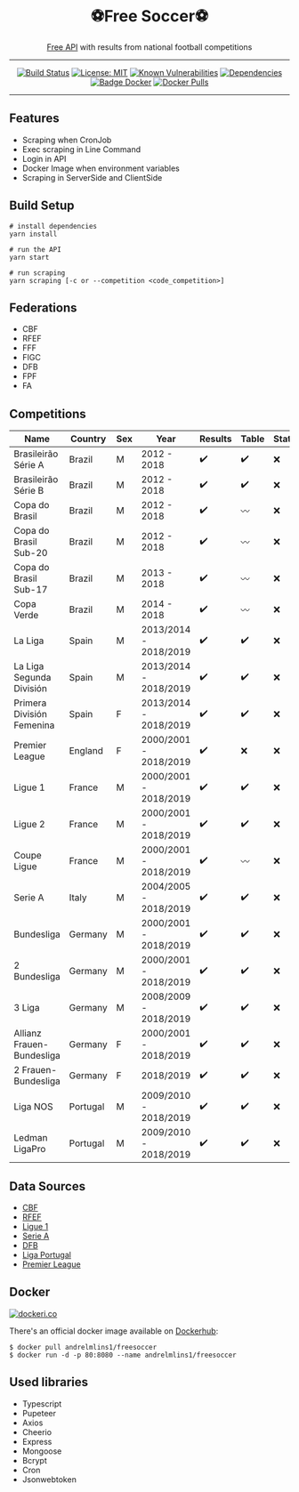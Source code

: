 <div align="center">
<h1>⚽️Free Soccer⚽️</h1>

[Free API](https://www.apifreesoccer.com/) with results from national football competitions

</div>

<hr />

<div align="center">

[![Build Status](https://travis-ci.com/andrelmlins/freesoccer.svg?branch=master)](https://travis-ci.com/andrelmlins/freesoccer)
[![License: MIT](https://img.shields.io/badge/License-MIT-yellow.svg)](https://github.com/andrelmlins/freesoccer/blob/master/LICENSE)
[![Known Vulnerabilities](https://snyk.io/test/github/andrelmlins/freesoccer/badge.svg)](https://snyk.io/test/github/andrelmlins/freesoccer)
[![Dependencies](https://david-dm.org/andrelmlins/freesoccer.svg)](https://david-dm.org/andrelmlins/freesoccer)
[![Badge Docker](https://images.microbadger.com/badges/image/andrelmlins1/freesoccer.svg)](https://microbadger.com/images/andrelmlins1/freesoccer "Get your own image badge on microbadger.com")
[![Docker Pulls](https://img.shields.io/docker/pulls/andrelmlins1/freesoccer.svg)](https://hub.docker.com/r/andrelmlins1/freesoccer)

</div>

<hr />

## Features

* Scraping when CronJob
* Exec scraping in Line Command
* Login in API
* Docker Image when environment variables
* Scraping in ServerSide and ClientSide

## Build Setup

```
# install dependencies
yarn install

# run the API
yarn start

# run scraping 
yarn scraping [-c or --competition <code_competition>]
```

## Federations

- CBF
- RFEF
- FFF
- FIGC
- DFB
- FPF
- FA

## Competitions

| Name                      | Country  | Sex | Year                  | Results            | Table              | Statistics | Flags              |
| ------------------------- | -------- | --- | --------------------- | ------------------ | ------------------ | ---------- | ------------------ |
| Brasileirão Série A       | Brazil   | M   | 2012 - 2018           | :heavy_check_mark: | :heavy_check_mark: | :x:        | :heavy_check_mark: |
| Brasileirão Série B       | Brazil   | M   | 2012 - 2018           | :heavy_check_mark: | :heavy_check_mark: | :x:        | :heavy_check_mark: |
| Copa do Brasil            | Brazil   | M   | 2012 - 2018           | :heavy_check_mark: | :wavy_dash:        | :x:        | :heavy_check_mark: |
| Copa do Brasil Sub-20     | Brazil   | M   | 2012 - 2018           | :heavy_check_mark: | :wavy_dash:        | :x:        | :heavy_check_mark: |
| Copa do Brasil Sub-17     | Brazil   | M   | 2013 - 2018           | :heavy_check_mark: | :wavy_dash:        | :x:        | :heavy_check_mark: |
| Copa Verde                | Brazil   | M   | 2014 - 2018           | :heavy_check_mark: | :wavy_dash:        | :x:        | :heavy_check_mark: |
| La Liga                   | Spain    | M   | 2013/2014 - 2018/2019 | :heavy_check_mark: | :heavy_check_mark: | :x:        | :x:                |
| La Liga Segunda División  | Spain    | M   | 2013/2014 - 2018/2019 | :heavy_check_mark: | :heavy_check_mark: | :x:        | :x:                |
| Primera División Femenina | Spain    | F   | 2013/2014 - 2018/2019 | :heavy_check_mark: | :heavy_check_mark: | :x:        | :x:                |
| Premier League            | England  | F   | 2000/2001 - 2018/2019 | :heavy_check_mark: | :x:                | :x:        | :x:                |
| Ligue 1                   | France   | M   | 2000/2001 - 2018/2019 | :heavy_check_mark: | :heavy_check_mark: | :x:        | :heavy_check_mark: |
| Ligue 2                   | France   | M   | 2000/2001 - 2018/2019 | :heavy_check_mark: | :heavy_check_mark: | :x:        | :heavy_check_mark: |
| Coupe Ligue               | France   | M   | 2000/2001 - 2018/2019 | :heavy_check_mark: | :wavy_dash:        | :x:        | :heavy_check_mark: |
| Serie A                   | Italy    | M   | 2004/2005 - 2018/2019 | :heavy_check_mark: | :heavy_check_mark: | :x:        | :heavy_check_mark: |
| Bundesliga                | Germany  | M   | 2000/2001 - 2018/2019 | :heavy_check_mark: | :heavy_check_mark: | :x:        | :heavy_check_mark: |
| 2 Bundesliga              | Germany  | M   | 2000/2001 - 2018/2019 | :heavy_check_mark: | :heavy_check_mark: | :x:        | :heavy_check_mark: |
| 3 Liga                    | Germany  | M   | 2008/2009 - 2018/2019 | :heavy_check_mark: | :heavy_check_mark: | :x:        | :heavy_check_mark: |
| Allianz Frauen-Bundesliga | Germany  | F   | 2000/2001 - 2018/2019 | :heavy_check_mark: | :heavy_check_mark: | :x:        | :heavy_check_mark: |
| 2 Frauen-Bundesliga       | Germany  | F   | 2018/2019             | :heavy_check_mark: | :heavy_check_mark: | :x:        | :heavy_check_mark: |
| Liga NOS                  | Portugal | M   | 2009/2010 - 2018/2019 | :heavy_check_mark: | :heavy_check_mark: | :x:        | :x:                |
| Ledman LigaPro            | Portugal | M   | 2009/2010 - 2018/2019 | :heavy_check_mark: | :heavy_check_mark: | :x:        | :x:                |

## Data Sources

- [CBF](http://cbf.com.br/)
- [RFEF](http://www.rfef.es/)
- [Ligue 1](https://www.ligue1.com/)
- [Serie A](http://www.legaseriea.it/)
- [DFB](https://www.dfb.de/)
- [Liga Portugal](http://ligaportugal.pt/)
- [Premier League](https://www.premierleague.com/)


## Docker

[![dockeri.co](https://dockeri.co/image/andrelmlins1/freesoccer)](https://hub.docker.com/r/andrelmlins1/freesoccer)

There's an official docker image available on [Dockerhub](https://hub.docker.com/r/andrelmlins1/freesoccer):

```
$ docker pull andrelmlins1/freesoccer
$ docker run -d -p 80:8080 --name andrelmlins1/freesoccer
```

## Used libraries

* Typescript
* Pupeteer
* Axios
* Cheerio
* Express
* Mongoose
* Bcrypt
* Cron
* Jsonwebtoken